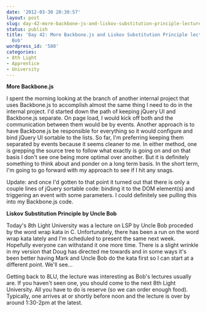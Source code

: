 ```yaml
---
date: '2012-03-30 20:30:57'
layout: post
slug: day-42-more-backbone-js-and-liskov-substitution-principle-lecture-by-uncle-bob
status: publish
title: 'Day 42: More Backbone.js and Liskov Substitution Principle lecture by Uncle
  Bob'
wordpress_id: '580'
categories:
- 8th Light
- Apprentice
- University
---
```


**More Backbone.js**

I spent the morning looking at the branch of another internal project that uses Backbone.js to accomplish almost the same thing I need to do in the internal project. I'd started down the path of keeping jQuery UI and Backbone.js separate. On page load, I would kick off both and the communication between them would be by events. Another approach is to have Backbone.js be responsible for everything so it would configure and bind jQuery UI sortable to the lists. So far, I'm preferring keeping them separated by events because it seems cleaner to me. In either method, one is grepping the source tree to follow what exactly is going on and on that basis I don't see one being more optimal over another. But it is definitely something to think about and ponder on a long term basis. In the short term, I'm going to go forward with my approach to see if I hit any snags.

Update: and once I'd gotten to that point it turned out that there is only a couple lines of jQuery sortable code: binding it to the DOM element(s) and triggering an event with some parameters. I could definitely see pulling this into my Backbone.js code.

**Liskov Substitution Principle by Uncle Bob**

Today's 8th Light University was a lecture on LSP by Uncle Bob proceded by the word wrap kata in C. Unfortunately, there has been a run on the word wrap kata lately and I'm scheduled to present the same next week. Hopefully everyone can withstand it one more time. There is a slight wrinkle in my version that Doug has directed me towards and in some ways it's been better having Mark and Uncle Bob do the kata first so I can start at a different point. We'll see...

Getting back to 8LU, the lecture was interesting as Bob's lectures usually are. If you haven't seen one, you should come to the next 8th Light University. All you have to do is reserve (so we can order enough food). Typically, one arrives at or shortly before noon and the lecture is over by around 1:30-2pm at the latest.
